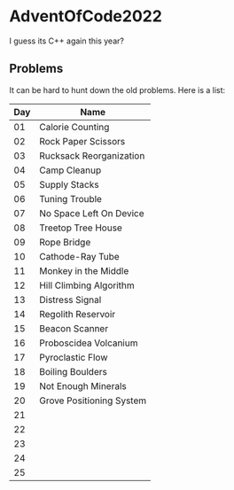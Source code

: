 # AdventOfCode2022

I guess its C++ again this year? 

## Problems

It can be hard to hunt down the old problems. Here is a list:

| Day | Name                     | 
| --- | ------------------------ |
| 01  | Calorie Counting         |
| 02  | Rock Paper Scissors      |
| 03  | Rucksack Reorganization  |
| 04  | Camp Cleanup             |
| 05  | Supply Stacks            |
| 06  | Tuning Trouble           |
| 07  | No Space Left On Device  |
| 08  | Treetop Tree House       | 
| 09  | Rope Bridge              |
| 10  | Cathode-Ray Tube         |
| 11  | Monkey in the Middle     |
| 12  | Hill Climbing Algorithm  |
| 13  | Distress Signal          |
| 14  | Regolith Reservoir       |
| 15  | Beacon Scanner           |
| 16  | Proboscidea Volcanium    |
| 17  | Pyroclastic Flow         |
| 18  | Boiling Boulders         |
| 19  | Not Enough Minerals      |
| 20  | Grove Positioning System |
| 21  |                          |
| 22  |                          |
| 23  |                          |
| 24  |                          |
| 25  |                          |